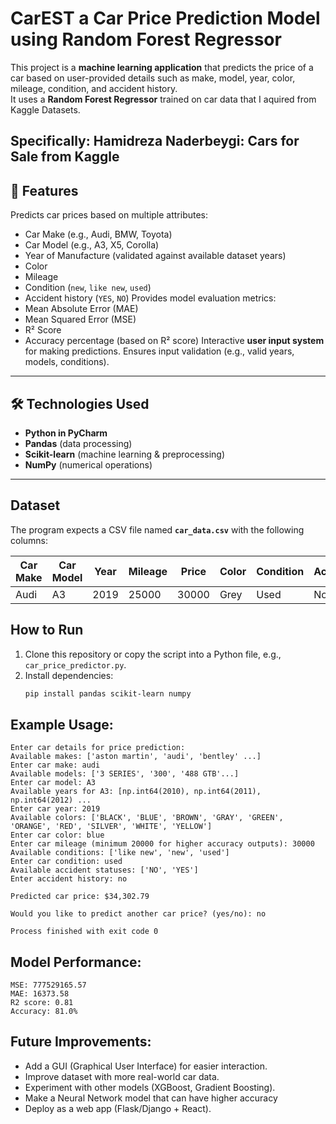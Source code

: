 # CarEST a Car Price Prediction Model using Random Forest Regressor

This project is a **machine learning application** that predicts the price of a car based on user-provided details such as make, model, year, color, mileage, condition, and accident history.  
It uses a **Random Forest Regressor** trained on car data that I aquired from Kaggle Datasets.

Specifically: Hamidreza Naderbeygi: Cars for Sale from Kaggle
---

## 📌 Features
Predicts car prices based on multiple attributes:
  - Car Make (e.g., Audi, BMW, Toyota)
  - Car Model (e.g., A3, X5, Corolla)
  - Year of Manufacture (validated against available dataset years)
  - Color
  - Mileage
  - Condition (`new`, `like new`, `used`)
  - Accident history (`YES`, `NO`)
Provides model evaluation metrics:
  - Mean Absolute Error (MAE)
  - Mean Squared Error (MSE)
  - R² Score
  - Accuracy percentage (based on R² score)
Interactive **user input system** for making predictions.
Ensures input validation (e.g., valid years, models, conditions).

---

## 🛠️ Technologies Used
- **Python in PyCharm**
- **Pandas** (data processing)
- **Scikit-learn** (machine learning & preprocessing)
- **NumPy** (numerical operations)

---

## Dataset
The program expects a CSV file named **`car_data.csv`** with the following columns:

| Car Make | Car Model | Year | Mileage | Price | Color | Condition | Accident |
|----------|-----------|------|---------|-------|-------|-----------|----------|
| Audi     | A3        | 2019 | 25000   | 30000 | Grey  |   Used    |    No    |



## How to Run
1. Clone this repository or copy the script into a Python file, e.g., `car_price_predictor.py`.
2. Install dependencies:
   ```bash
   pip install pandas scikit-learn numpy

## Example Usage:
~~~
Enter car details for price prediction:
Available makes: ['aston martin', 'audi', 'bentley' ...]
Enter car make: audi
Available models: ['3 SERIES', '300', '488 GTB'...]
Enter car model: A3
Available years for A3: [np.int64(2010), np.int64(2011), np.int64(2012) ...
Enter car year: 2019
Available colors: ['BLACK', 'BLUE', 'BROWN', 'GRAY', 'GREEN', 'ORANGE', 'RED', 'SILVER', 'WHITE', 'YELLOW']
Enter car color: blue
Enter car mileage (minimum 20000 for higher accuracy outputs): 30000
Available conditions: ['like new', 'new', 'used']
Enter car condition: used
Available accident statuses: ['NO', 'YES']
Enter accident history: no

Predicted car price: $34,302.79

Would you like to predict another car price? (yes/no): no

Process finished with exit code 0
~~~

## Model Performance:
~~~
MSE: 777529165.57
MAE: 16373.58
R2 score: 0.81
Accuracy: 81.0%
~~~

## Future Improvements:
- Add a GUI (Graphical User Interface) for easier interaction.
- Improve dataset with more real-world car data.
- Experiment with other models (XGBoost, Gradient Boosting).
- Make a Neural Network model that can have higher accuracy
- Deploy as a web app (Flask/Django + React).
